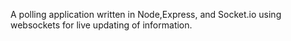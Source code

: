 A polling application written in Node,Express, and Socket.io using websockets for live updating of information.